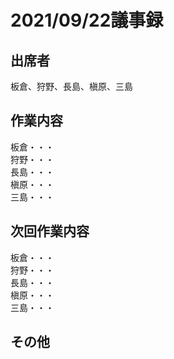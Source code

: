 # 2021/09/22議事録

## 出席者
板倉、狩野、長島、槇原、三島

## 作業内容
板倉・・・<br>
狩野・・・<br>
長島・・・<br>
槇原・・・<br>
三島・・・<br>

## 次回作業内容
板倉・・・<br>
狩野・・・<br>
長島・・・<br>
槇原・・・<br>
三島・・・<br>

## その他